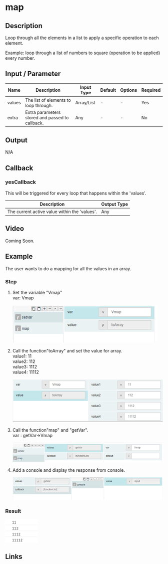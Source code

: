﻿# map

## Description

Loop through all the elements in a list to apply a specific operation to each element. 

Example: loop through a list of numbers to square (operation to be applied) every number.

## Input / Parameter

| Name | Description | Input Type | Default | Options | Required |
| ------ | ------ | ------ | ------ | ------ | ------ |
| values | The list of elements to loop through. | Array/List | - | - | Yes |
| extra | Extra parameters stored and passed to callback. | Any | - | - | No |

## Output

N/A

## Callback

### yesCallback

This will be triggered for every loop that happens within the 'values'.

| Description | Output Type |
| ------ | ------ |
| The current active value within the 'values'. | Any |

## Video

Coming Soon.

<!-- Format: [![Video]({image-path}?raw=true)]({url-link}) -->


## Example


The user wants to do a mapping for all the values in an array.

### Step

1. Set the variable "Vmap"
   <br>
   var: Vmap
   
    ![](../../../../document/function/Flow/map/map-step-1.png?raw=true)
    
2. Call the function"toArray" and set the value    for    array.
   <br>
   value1: 11<br/>
   value2: 112<br/>
   value3: 1112<br/>
   value4: 11112<br/>
   
   ![](../../../../document/function/Flow/map/map-step-2.png?raw=true)
     
3. Call the function"map" and "getVar".
   <br>
   var : getVar->Vmap <br />
     
   ![](../../../../document/function/Flow/map/map-step-3.png?raw=true)
      
4. Add a console and display the response from           console.
      
   ![](../../../../document/function/Flow/map/map-step-4.png?raw=true)

### Result

![](../../../../document/function/Flow/map/map-result-1.png?raw=true)



## Links